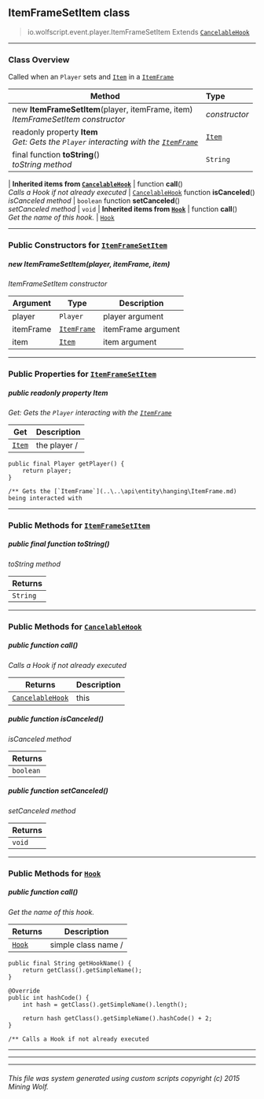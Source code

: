 ## ItemFrameSetItem __class__

>io.wolfscript.event.player.ItemFrameSetItem
>Extends [`CancelableHook`](..\..\hook\CancelableHook.md)

---

### Class Overview

Called when an `Player` sets and [`Item`](..\..\api\inventory\Item.md) in a [`ItemFrame`](..\..\api\entity\hanging\ItemFrame.md)

Method | Type   
--- | :--- 
new __ItemFrameSetItem__(player, itemFrame, item) <br> _ItemFrameSetItem constructor_ | _constructor_
 readonly property __Item__ <br> _Get: Gets the `Player` interacting with the [`ItemFrame`](..\..\api\entity\hanging\ItemFrame.md)_ | [`Item`](..\..\api\inventory\Item.md)
final function __toString__() <br> _toString method_ | `String`
 |
__Inherited items from [`CancelableHook`](..\..\hook\CancelableHook.md)__ |
 function __call__() <br> _Calls a Hook if not already executed_ | [`CancelableHook`](..\..\hook\CancelableHook.md)
 function __isCanceled__() <br> _isCanceled method_ | `boolean`
 function __setCanceled__() <br> _setCanceled method_ | `void`
 |
__Inherited items from [`Hook`](..\..\hook\Hook.md)__ |
 function __call__() <br> _Get the name of this hook._ | [`Hook`](..\..\hook\Hook.md)







---

### Public Constructors for [`ItemFrameSetItem`](ItemFrameSetItem.md)

##### <a id='itemframesetitem'></a>new __ItemFrameSetItem__(player, itemFrame, item) 

_ItemFrameSetItem constructor_

Argument | Type | Description  
--- | --- | --- 
player | `Player` | player argument
itemFrame | [`ItemFrame`](..\..\api\entity\hanging\ItemFrame.md) | itemFrame argument
item | [`Item`](..\..\api\inventory\Item.md) | item argument

---

### Public Properties for [`ItemFrameSetItem`](ItemFrameSetItem.md)

##### <a id='item'></a>public  readonly property __Item__

_Get: Gets the `Player` interacting with the [`ItemFrame`](..\..\api\entity\hanging\ItemFrame.md)_

Get | Description
--- | --- 
[`Item`](..\..\api\inventory\Item.md) | the player /
    public final Player getPlayer() {
        return player;
    }

    /** Gets the [`ItemFrame`](..\..\api\entity\hanging\ItemFrame.md) being interacted with



---

### Public Methods for [`ItemFrameSetItem`](ItemFrameSetItem.md)

##### <a id='tostring'></a>public final function __toString__()

_toString method_

Returns | 
--- | 
`String` |


---

### Public Methods for [`CancelableHook`](..\..\hook\CancelableHook.md)

##### <a id='call'></a>public  function __call__()

_Calls a Hook if not already executed_

Returns | Description
--- | --- 
[`CancelableHook`](..\..\hook\CancelableHook.md) | this


##### <a id='iscanceled'></a>public  function __isCanceled__()

_isCanceled method_

Returns | 
--- | 
`boolean` |


##### <a id='setcanceled'></a>public  function __setCanceled__()

_setCanceled method_

Returns | 
--- | 
`void` |


---

### Public Methods for [`Hook`](..\..\hook\Hook.md)

##### <a id='call'></a>public  function __call__()

_Get the name of this hook._

Returns | Description
--- | --- 
[`Hook`](..\..\hook\Hook.md) | simple class name /
    public final String getHookName() {
        return getClass().getSimpleName();
    }

    @Override
    public int hashCode() {
        int hash = getClass().getSimpleName().length();

        return hash getClass().getSimpleName().hashCode() + 2;
    }

    /** Calls a Hook if not already executed


---


---


---


###### This file was system generated using custom scripts copyright (c) 2015 Mining Wolf.
	

